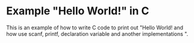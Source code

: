 # Example "Hello World!" in C

This is an example of how to write C code to print out "Hello World! and how use scanf, printf, declaration variable and another implementations ".
